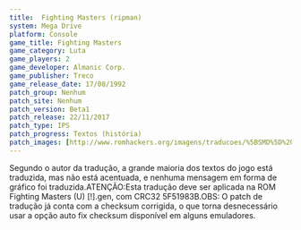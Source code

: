 ```yaml
---
title:  Fighting Masters (ripman)
system: Mega Drive
platform: Console
game_title: Fighting Masters
game_category: Luta
game_players: 2
game_developer: Almanic Corp.
game_publisher: Treco
game_release_date: 17/08/1992
patch_group: Nenhum
patch_site: Nenhum
patch_version: Beta1
patch_release: 22/11/2017
patch_type: IPS
patch_progress: Textos (história)
patch_images: [http://www.romhackers.org/imagens/traducoes/%5BSMD%5D%20Fighting%20Masters%20-%20ripman%20-%201.png,http://www.romhackers.org/imagens/traducoes/%5BSMD%5D%20Fighting%20Masters%20-%20ripman%20-%202.png,http://www.romhackers.org/imagens/traducoes/%5BSMD%5D%20Fighting%20Masters%20-%20ripman%20-%203.png]
---
```

Segundo o autor da tradução, a grande maioria dos textos do jogo está traduzida, mas não está acentuada, e nenhuma mensagem em forma de gráfico foi traduzida.ATENÇÃO:Esta tradução deve ser aplicada na ROM Fighting Masters (U) [!].gen, com CRC32 5F51983B.OBS: O patch de tradução já conta com a checksum corrigida, o que torna desnecessário usar a opção auto fix checksum disponível em alguns emuladores.